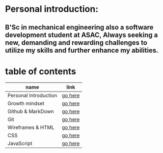 # Personal introduction:
## B'Sc in mechanical engineering also a software development student at ASAC, Always seeking a new, demanding and rewarding challenges to utilize my skills and further enhance my abilities.

# table of contents

| name        | link                                      |
| ----------- | -----------                               |
| Personal Introduction     | [go here](read01.md)        |
| Growth mindset            | [go here](Growth_mindset.md)|
|     Github & MarkDown     |[go here](Github&MD.md)      |
| Git      | [go here](GIT.md)                            |
|Wireframes & HTML| [go here](Wireframes&HTML.md)         |
|CSS| [go here](CSS.md)                                   |
|JavaScript| [go here](Java.md)                           |

